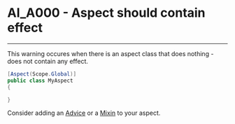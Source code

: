 # AI_A000 - Aspect should contain effect
---
This warning occures when there is an aspect class that does nothing - does not contain any effect.
```c#
[Aspect(Scope.Global)]
public class MyAspect
{

}
```

Consider adding an [Advice](../advice.md) or a [Mixin](../mixin.md) to your aspect.
